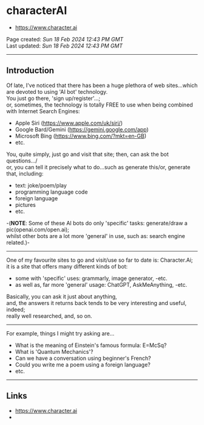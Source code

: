 # characterAI

- https://www.character.ai

Page created: *Sun 18 Feb 2024 12:43 PM GMT*  
Last updated: *Sun 18 Feb 2024 12:43 PM GMT*  

-----

## Introduction

Of late, I've noticed that there has been a huge plethora of web sites...which are devoted to using 'AI bot' technology.    
You just go there, 'sign up/register'...;   
or, sometimes, the technology is totally FREE to use when being combined with Internet Search Engines:   

- Apple Siri (https://www.apple.com/uk/siri/)     
- Google Bard/Gemini (https://gemini.google.com/app)      
- Microsoft Bing (https://www.bing.com/?mkt=en-GB)    
- etc.  

You, quite simply, just go and visit that site; then, can ask the bot questions.../   
or, you can tell it precisely what to do...such as generate this/or, generate that, including:      

- text: joke/poem/play
- programming language code
- foreign language
- pictures
- etc.  

-(**NOTE**: Some of these AI bots do only 'specific' tasks: generate/draw a pic(openai.com/open.ai);   
whilst other bots are a lot more 'general' in use, such as: search engine related.)-   

-----

One of my favourite sites to go and visit/use so far to date is: Character.Ai;    
it is a site that offers many different kinds of bot:  
- some with 'specific' uses: grammarly, image generator, -etc.  
- as well as, far more 'general' usage:  ChatGPT, AskMeAnything, -etc.
             
Basically, you can ask it just about anything,  
and, the answers it returns back tends to be very interesting and useful, indeed;    
really well researched, and, so on.    

-----

For example, things I might try asking are...  
- What is the meaning of Einstein's famous formula: E=McSq?   
- What is 'Quantum Mechanics'?   
- Can we have a conversation using beginner's French?
- Could you write me a poem using a foreign language? 
- etc.

-----

## Links

- https://www.character.ai
- 
